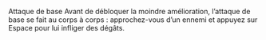 Attaque de base
Avant de débloquer la moindre amélioration, l’attaque de base se fait au corps à corps : approchez-vous d’un ennemi et appuyez sur Espace pour lui infliger des dégâts.
